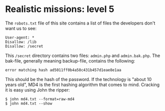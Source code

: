 # Realistic missions: level 5

The `robots.txt` file of this site contains a list of files the developers don't want us to see:

```
User-agent: *
Disallow: /lib
Disallow: /secret
```

This `/secret` directory contains two files: `admin.php` and `admin.bak.php`. The bak-file, generally meaning backup-file, contains the following:

```
error matching hash ad5011ff0b4a58c431b457d1eae8e1aa
```

This should be the hash of the password. If the technology is "about 10 years old", MD4 is the first hashing algorithm that comes to mind. Cracking it is easy using John the ripper:

```
$ john md4.txt --format=raw-md4
$ john md4.txt --show
```



